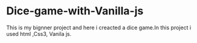 # Dice-game-with-Vanilla-js
This is my bignner project and here i creacted a dice game.In this project i used html ,Css3, Vanila js.
